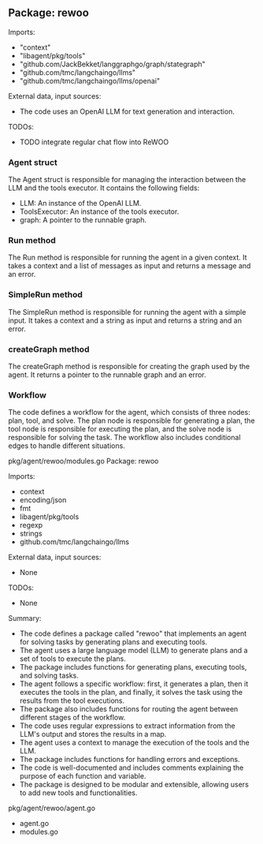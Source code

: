 ## Package: rewoo

Imports:
- "context"
- "libagent/pkg/tools"
- "github.com/JackBekket/langgraphgo/graph/stategraph"
- "github.com/tmc/langchaingo/llms"
- "github.com/tmc/langchaingo/llms/openai"

External data, input sources:
- The code uses an OpenAI LLM for text generation and interaction.

TODOs:
- TODO integrate regular chat flow into ReWOO

### Agent struct
The Agent struct is responsible for managing the interaction between the LLM and the tools executor. It contains the following fields:
- LLM: An instance of the OpenAI LLM.
- ToolsExecutor: An instance of the tools executor.
- graph: A pointer to the runnable graph.

### Run method
The Run method is responsible for running the agent in a given context. It takes a context and a list of messages as input and returns a message and an error.

### SimpleRun method
The SimpleRun method is responsible for running the agent with a simple input. It takes a context and a string as input and returns a string and an error.

### createGraph method
The createGraph method is responsible for creating the graph used by the agent. It returns a pointer to the runnable graph and an error.

### Workflow
The code defines a workflow for the agent, which consists of three nodes: plan, tool, and solve. The plan node is responsible for generating a plan, the tool node is responsible for executing the plan, and the solve node is responsible for solving the task. The workflow also includes conditional edges to handle different situations.

pkg/agent/rewoo/modules.go
Package: rewoo

Imports:
- context
- encoding/json
- fmt
- libagent/pkg/tools
- regexp
- strings
- github.com/tmc/langchaingo/llms

External data, input sources:
- None

TODOs:
- None

Summary:
- The code defines a package called "rewoo" that implements an agent for solving tasks by generating plans and executing tools.
- The agent uses a large language model (LLM) to generate plans and a set of tools to execute the plans.
- The package includes functions for generating plans, executing tools, and solving tasks.
- The agent follows a specific workflow: first, it generates a plan, then it executes the tools in the plan, and finally, it solves the task using the results from the tool executions.
- The package also includes functions for routing the agent between different stages of the workflow.
- The code uses regular expressions to extract information from the LLM's output and stores the results in a map.
- The agent uses a context to manage the execution of the tools and the LLM.
- The package includes functions for handling errors and exceptions.
- The code is well-documented and includes comments explaining the purpose of each function and variable.
- The package is designed to be modular and extensible, allowing users to add new tools and functionalities.

pkg/agent/rewoo/agent.go
- agent.go
- modules.go
